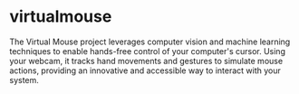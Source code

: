 # virtualmouse
The Virtual Mouse project leverages computer vision and machine learning techniques to enable hands-free control of your computer's cursor. Using your webcam, it tracks hand movements and gestures to simulate mouse actions, providing an innovative and accessible way to interact with your system.
